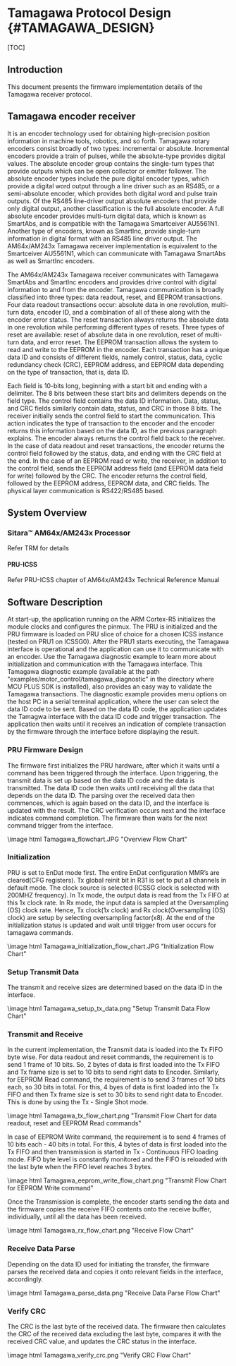 # Tamagawa Protocol Design {#TAMAGAWA_DESIGN}

[TOC]

## Introduction

This document presents the firmware implementation details of the Tamagawa receiver protocol.

## Tamagawa encoder receiver

It is an encoder technology used for obtaining high-precision position information in machine tools, robotics, and so forth. Tamagawa rotary encoders consist broadly of two types: incremental or absolute. Incremental encoders provide a train of pulses, while the absolute-type provides digital values. The absolute encoder group contains the single-turn types that provide outputs which can be open collector or emitter follower. The absolute encoder types include the pure digital encoder types, which provide a digital word output through a line driver such as an RS485, or a semi-absolute encoder, which provides both digital word and pulse train outputs. Of the RS485 line-driver output absolute encoders that provide only digital output, another classification is the full absolute encoder. A full absolute encoder provides multi-turn digital data, which is known as SmartAbs, and is compatible with the Tamagawa Smartceiver AU5561N1. Another type of encoders, known as SmartInc, provide single-turn information in digital format with an RS485 line driver output. The AM64x/AM243x Tamagawa receiver implementation is equivalent to the Smartceiver AU5561N1, which can communicate with Tamagawa SmartAbs as well as SmartInc encoders.

The AM64x/AM243x Tamagawa receiver communicates with Tamagawa SmartAbs and SmartInc encoders and provides drive control with digital information to and from the encoder. Tamagawa communication is broadly classified into three types: data readout, reset, and EEPROM transactions. Four data readout transactions occur: absolute data in one revolution, multi-turn data, encoder ID, and a combination of all of these along with the encoder error status. The reset transaction always returns the absolute data in one revolution while performing different types of resets. Three types of reset are available: reset of absolute data in one revolution, reset of multi-turn data, and error reset. The EEPROM transaction allows the system to read and write to the EEPROM in the encoder. Each transaction has a unique data ID and consists of different fields, namely control, status, data, cyclic redundancy check (CRC), EEPROM address, and EEPROM data depending on the type of transaction, that is, data ID.

Each field is 10-bits long, beginning with a start bit and ending with a delimiter. The 8 bits between these start bits and delimiters depends on the field type. The control field contains the data ID information. Data, status, and CRC fields similarly contain data, status, and CRC in those 8 bits. The receiver initially sends the control field to start the communication. This action indicates the type of transaction to the encoder and the encoder returns this information based on the data ID, as the previous paragraph explains. The encoder always returns the control field back to the receiver. In the case of data readout and reset transactions, the encoder returns the control field followed by the status, data, and ending with the CRC field at the end. In the case of an EEPROM read or write, the receiver, in addition to the control field, sends the EEPROM address field (and EEPROM data field for write) followed by the CRC. The encoder returns the control field, followed by the EEPROM address, EEPROM data, and CRC fields. The physical layer communication is RS422/RS485 based.

## System Overview

### Sitara™ AM64x/AM243x Processor

Refer TRM for details

#### PRU-ICSS

Refer PRU-ICSS chapter of AM64x/AM243x Technical Reference Manual

## Software Description

At start-up, the application running on the ARM Cortex-R5 initializes the module clocks and configures the pinmux. The PRU is initialized and the PRU firmware is loaded on PRU slice of choice for a chosen ICSS instance (tested on PRU1 on ICSSG0). After the PRU1 starts executing, the Tamagawa interface is operational and the application can use it to communicate with an encoder. Use the Tamagawa diagnostic example to learn more about initialization and communication with the Tamagawa interface. This Tamagawa diagnostic example (available at the path "examples/motor_control/tamagawa_diagnostic" in the directory where MCU PLUS SDK is installed), also provides an easy way to validate the Tamagawa transactions. The diagnostic example provides menu options on the host PC in a serial terminal application, where the user can select the data ID code to be sent. Based on the data ID code, the application updates the Tamagwa interface with the data ID code and trigger transaction. The application then waits until it receives an indication of complete transaction by the firmware through the interface before displaying the result.

### PRU Firmware Design
The firmware first initializes the PRU hardware, after which it waits until a command has been triggered through the interface. Upon triggering, the transmit data is set up based on the data ID code and the data is transmitted. The data ID code then waits until receiving all the data that depends on the data ID. The parsing over the received data then commences, which is again based on the data ID, and the interface is updated with the result. The CRC verification occurs next and the interface indicates command completion. The firmware then waits for the next command trigger from the interface.

\image html Tamagawa_flowchart.JPG "Overview Flow Chart"

### Initialization
PRU is set to EnDat mode first. The entire EnDat configuration MMR’s are cleared(CFG registers). Tx global reinit bit in R31 is set to put all channels in default mode. The clock source is selected (ICSSG clock is selected with 200MHZ frequency). In Tx mode, the output data is read from the Tx FIFO at this 1x clock rate. In Rx mode, the input data is sampled at the Oversampling (OS) clock rate. Hence, Tx clock(1x clock) and Rx clock(Oversampling (OS) clock) are setup by selecting oversampling factor(x8). At the end of the initialization status is updated and wait until trigger from user occurs for tamagawa commands.

\image html Tamagawa_initialization_flow_chart.JPG "Initialization Flow Chart"

### Setup Transmit Data
The transmit and receive sizes are determined based on the data ID in the interface.

\image html Tamagawa_setup_tx_data.png "Setup Transmit Data Flow Chart"

### Transmit and Receive
In the current implementation, the Transmit data is loaded into the Tx FIFO byte wise. For data readout and reset commands, the requirement is to send 1 frame of 10 bits. So, 2 bytes of data is first loaded into the Tx FIFO and Tx frame size is set to 10 bits to send right data to Encoder. Similarly, for EEPROM Read command, the requirement is to send 3 frames of 10 bits each, so 30 bits in total. For this, 4 byes of data is first loaded into the Tx FIFO and then Tx frame size is set to 30 bits to send right data to Encoder. This is done by using the Tx - Single Shot mode.

\image html Tamagawa_tx_flow_chart.png "Transmit Flow Chart for data readout, reset and EEPROM Read commands"

In case of EEPROM Write command, the requirement is to send 4 frames of 10 bits each - 40 bits in total. For this, 4 bytes of data is first loaded into the Tx FIFO and then transmission is started in Tx - Continuous FIFO loading mode. FIFO byte level is constantly monitored and the FIFO is reloaded with the last byte when the FIFO level reaches 3 bytes.

\image html Tamagawa_eeprom_write_flow_chart.png "Transmit Flow Chart for EEPROM Write command"

Once the Transmission is complete, the encoder starts sending the data and the firmware copies the receive FIFO contents onto the receive buffer, individually, until all the data has been received.

\image html Tamagawa_rx_flow_chart.png "Receive Flow Chart"

### Receive Data Parse
Depending on the data ID used for initiating the transfer, the firmware parses the received data and copies it onto relevant fields in the interface, accordingly.

\image html Tamagawa_parse_data.png "Receive Data Parse Flow Chart"

### Verify CRC
The CRC is the last byte of the received data. The firmware then calculates the CRC of the received data excluding the last byte, compares it with the received CRC value, and updates the CRC status in the interface.

\image html Tamagawa_verify_crc.png "Verify CRC Flow Chart"

